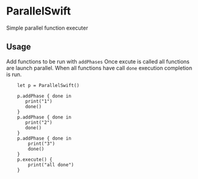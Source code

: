 # ParallelSwift
Simple parallel function executer

## Usage 

Add functions to be run with ```addPhases``` Once excute is called all functions are launch parallel. 
When all functions have call ```done``` execution completion is run.

```
    let p = ParallelSwift()

    p.addPhase { done in
       print("1")
       done()
    }
    p.addPhase { done in
       print("2")
       done()
    }
    p.addPhase { done in
        print("3")
        done()
    }
    p.execute() {
        print("all done")
    }
```
